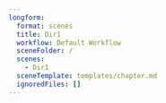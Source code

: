 ```yaml
---
longform:
  format: scenes
  title: Dir1
  workflow: Default Workflow
  sceneFolder: /
  scenes:
    - Dir1
  sceneTemplate: templates/chapter.md
  ignoredFiles: []
---
```

